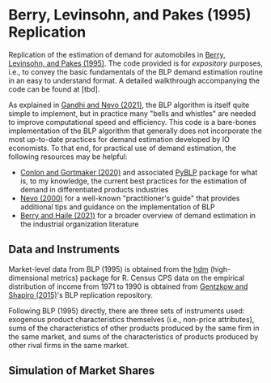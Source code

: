 # Berry, Levinsohn, and Pakes (1995) Replication

Replication of the estimation of demand for automobiles in [Berry, Levinsohn, and Pakes (1995)](https://www.econometricsociety.org/publications/econometrica/1995/07/01/automobile-prices-market-equilibrium). The code provided is for *expository* purposes, i.e., to convey the basic fundamentals of the BLP demand estimation routine in an easy to understand format. A detailed walkthrough accompanying the code can be found at [tbd].

As explained in [Gandhi and Nevo (2021)](https://www.nber.org/papers/w29257), the BLP algorithm is itself quite simple to implement, but in practice many "bells and whistles" are needed to improve computational speed and efficiency. This code is a bare-bones implementation of the BLP algorithm that generally does not incorporate the most up-to-date practices for demand estimation developed by IO economists. To that end, for practical use of demand estimation, the following resources may be helpful:
* [Conlon and Gortmaker (2020)](https://chrisconlon.github.io/site/pyblp.pdf) and associated [PyBLP](https://pyblp.readthedocs.io/en/stable/index.html) package for what is, to my knowledge, the current best practices for the estimation of demand in differentiated products industries
* [Nevo (2000)](https://onlinelibrary.wiley.com/doi/10.1111/j.1430-9134.2000.00513.x) for a well-known "practitioner's guide" that provides additional tips and guidance on the implementation of BLP
* [Berry and Haile (2021)](http://www.econ.yale.edu/~pah29/Foundations.pdf) for a broader overview of demand estimation in the industrial organization literature

## Data and Instruments

Market-level data from BLP (1995) is obtained from the [hdm](https://cran.r-project.org/web/packages/hdm/index.html) (high-dimensional metrics) package for R. Census CPS data on the empirical distribution of income from 1971 to 1990 is obtained from [Gentzkow and Shapiro (2015)](https://web.stanford.edu/~gentzkow/research/)'s BLP replication repository.

Following BLP (1995) directly, there are three sets of instruments used: exogenous product characteristics themselves (i.e., non-price attributes), sums of the characteristics of other products produced by the same firm in the same market, and sums of the characteristics of products produced by other rival firms in the same market.

## Simulation of Market Shares

